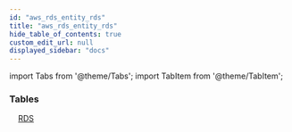 ```yaml
---
id: "aws_rds_entity_rds"
title: "aws_rds_entity_rds"
hide_table_of_contents: true
custom_edit_url: null
displayed_sidebar: "docs"
---
```


import Tabs from '@theme/Tabs';
import TabItem from '@theme/TabItem';

<Tabs queryString="view">
  <TabItem value="components" label="Components" default>

### Tables

    [RDS](../../aws/tables/aws_rds_entity_rds.RDS)

</TabItem>
  <TabItem value="code-examples" label="Code examples">

</TabItem>
</Tabs>
